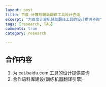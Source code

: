 ```yaml
---
layout: post
title: 百度-计算机辅助翻译工具设计咨询
excerpt: "为百度计算机辅助翻译工具的设计提供咨询"
tags: [research, TAG]
comments: true
category: research	

---
```



## 合作内容

1. 为 cat.baidu.com 工具的设计提供咨询
2. 合作语料库建设(训练机器翻译引擎)